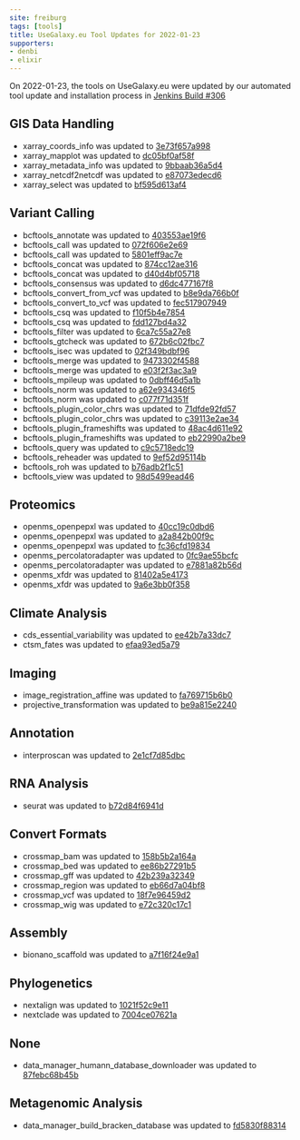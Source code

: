```yaml
---
site: freiburg
tags: [tools]
title: UseGalaxy.eu Tool Updates for 2022-01-23
supporters:
- denbi
- elixir
---
```


On 2022-01-23, the tools on UseGalaxy.eu were updated by our automated tool update and installation process in [Jenkins Build #306](https://build.galaxyproject.eu/job/usegalaxy-eu/job/install-tools/#306/)


## GIS Data Handling

- xarray_coords_info was updated to [3e73f657a998](https://toolshed.g2.bx.psu.edu/view/ecology/xarray_coords_info/3e73f657a998)
- xarray_mapplot was updated to [dc05bf0af58f](https://toolshed.g2.bx.psu.edu/view/ecology/xarray_mapplot/dc05bf0af58f)
- xarray_metadata_info was updated to [9bbaab36a5d4](https://toolshed.g2.bx.psu.edu/view/ecology/xarray_metadata_info/9bbaab36a5d4)
- xarray_netcdf2netcdf was updated to [e87073edecd6](https://toolshed.g2.bx.psu.edu/view/ecology/xarray_netcdf2netcdf/e87073edecd6)
- xarray_select was updated to [bf595d613af4](https://toolshed.g2.bx.psu.edu/view/ecology/xarray_select/bf595d613af4)

## Variant Calling

- bcftools_annotate was updated to [403553ae19f6](https://toolshed.g2.bx.psu.edu/view/iuc/bcftools_annotate/403553ae19f6)
- bcftools_call was updated to [072f606e2e69](https://toolshed.g2.bx.psu.edu/view/iuc/bcftools_call/072f606e2e69)
- bcftools_call was updated to [5801eff9ac7e](https://toolshed.g2.bx.psu.edu/view/iuc/bcftools_call/5801eff9ac7e)
- bcftools_concat was updated to [874cc12ae316](https://toolshed.g2.bx.psu.edu/view/iuc/bcftools_concat/874cc12ae316)
- bcftools_concat was updated to [d40d4bf05718](https://toolshed.g2.bx.psu.edu/view/iuc/bcftools_concat/d40d4bf05718)
- bcftools_consensus was updated to [d6dc477167f8](https://toolshed.g2.bx.psu.edu/view/iuc/bcftools_consensus/d6dc477167f8)
- bcftools_convert_from_vcf was updated to [b8e9da766b0f](https://toolshed.g2.bx.psu.edu/view/iuc/bcftools_convert_from_vcf/b8e9da766b0f)
- bcftools_convert_to_vcf was updated to [fec517907949](https://toolshed.g2.bx.psu.edu/view/iuc/bcftools_convert_to_vcf/fec517907949)
- bcftools_csq was updated to [f10f5b4e7854](https://toolshed.g2.bx.psu.edu/view/iuc/bcftools_csq/f10f5b4e7854)
- bcftools_csq was updated to [fdd127bd4a32](https://toolshed.g2.bx.psu.edu/view/iuc/bcftools_csq/fdd127bd4a32)
- bcftools_filter was updated to [6ca7c55a27e8](https://toolshed.g2.bx.psu.edu/view/iuc/bcftools_filter/6ca7c55a27e8)
- bcftools_gtcheck was updated to [672b6c02fbc7](https://toolshed.g2.bx.psu.edu/view/iuc/bcftools_gtcheck/672b6c02fbc7)
- bcftools_isec was updated to [02f349bdbf96](https://toolshed.g2.bx.psu.edu/view/iuc/bcftools_isec/02f349bdbf96)
- bcftools_merge was updated to [9473302f4588](https://toolshed.g2.bx.psu.edu/view/iuc/bcftools_merge/9473302f4588)
- bcftools_merge was updated to [e03f2f3ac3a9](https://toolshed.g2.bx.psu.edu/view/iuc/bcftools_merge/e03f2f3ac3a9)
- bcftools_mpileup was updated to [0dbff46d5a1b](https://toolshed.g2.bx.psu.edu/view/iuc/bcftools_mpileup/0dbff46d5a1b)
- bcftools_norm was updated to [a62e934346f5](https://toolshed.g2.bx.psu.edu/view/iuc/bcftools_norm/a62e934346f5)
- bcftools_norm was updated to [c077f71d351f](https://toolshed.g2.bx.psu.edu/view/iuc/bcftools_norm/c077f71d351f)
- bcftools_plugin_color_chrs was updated to [71dfde92fd57](https://toolshed.g2.bx.psu.edu/view/iuc/bcftools_plugin_color_chrs/71dfde92fd57)
- bcftools_plugin_color_chrs was updated to [c39113e2ae34](https://toolshed.g2.bx.psu.edu/view/iuc/bcftools_plugin_color_chrs/c39113e2ae34)
- bcftools_plugin_frameshifts was updated to [48ac4d611e92](https://toolshed.g2.bx.psu.edu/view/iuc/bcftools_plugin_frameshifts/48ac4d611e92)
- bcftools_plugin_frameshifts was updated to [eb22990a2be9](https://toolshed.g2.bx.psu.edu/view/iuc/bcftools_plugin_frameshifts/eb22990a2be9)
- bcftools_query was updated to [c9c5718edc19](https://toolshed.g2.bx.psu.edu/view/iuc/bcftools_query/c9c5718edc19)
- bcftools_reheader was updated to [9ef52d95114b](https://toolshed.g2.bx.psu.edu/view/iuc/bcftools_reheader/9ef52d95114b)
- bcftools_roh was updated to [b76adb2f1c51](https://toolshed.g2.bx.psu.edu/view/iuc/bcftools_roh/b76adb2f1c51)
- bcftools_view was updated to [98d5499ead46](https://toolshed.g2.bx.psu.edu/view/iuc/bcftools_view/98d5499ead46)

## Proteomics

- openms_openpepxl was updated to [40cc19c0dbd6](https://toolshed.g2.bx.psu.edu/view/galaxyp/openms_openpepxl/40cc19c0dbd6)
- openms_openpepxl was updated to [a2a842b00f9c](https://toolshed.g2.bx.psu.edu/view/galaxyp/openms_openpepxl/a2a842b00f9c)
- openms_openpepxl was updated to [fc36cfd19834](https://toolshed.g2.bx.psu.edu/view/galaxyp/openms_openpepxl/fc36cfd19834)
- openms_percolatoradapter was updated to [0fc9ae55bcfc](https://toolshed.g2.bx.psu.edu/view/galaxyp/openms_percolatoradapter/0fc9ae55bcfc)
- openms_percolatoradapter was updated to [e7881a82b56d](https://toolshed.g2.bx.psu.edu/view/galaxyp/openms_percolatoradapter/e7881a82b56d)
- openms_xfdr was updated to [81402a5e4173](https://toolshed.g2.bx.psu.edu/view/galaxyp/openms_xfdr/81402a5e4173)
- openms_xfdr was updated to [9a6e3bb0f358](https://toolshed.g2.bx.psu.edu/view/galaxyp/openms_xfdr/9a6e3bb0f358)

## Climate Analysis

- cds_essential_variability was updated to [ee42b7a33dc7](https://toolshed.g2.bx.psu.edu/view/climate/cds_essential_variability/ee42b7a33dc7)
- ctsm_fates was updated to [efaa93ed5a79](https://toolshed.g2.bx.psu.edu/view/climate/ctsm_fates/efaa93ed5a79)

## Imaging

- image_registration_affine was updated to [fa769715b6b0](https://toolshed.g2.bx.psu.edu/view/imgteam/image_registration_affine/fa769715b6b0)
- projective_transformation was updated to [be9a815e2240](https://toolshed.g2.bx.psu.edu/view/imgteam/projective_transformation/be9a815e2240)

## Annotation

- interproscan was updated to [2e1cf7d85dbc](https://toolshed.g2.bx.psu.edu/view/bgruening/interproscan/2e1cf7d85dbc)

## RNA Analysis

- seurat was updated to [b72d84f6941d](https://toolshed.g2.bx.psu.edu/view/iuc/seurat/b72d84f6941d)

## Convert Formats

- crossmap_bam was updated to [158b5b2a164a](https://toolshed.g2.bx.psu.edu/view/iuc/crossmap_bam/158b5b2a164a)
- crossmap_bed was updated to [ee86b27291b5](https://toolshed.g2.bx.psu.edu/view/iuc/crossmap_bed/ee86b27291b5)
- crossmap_gff was updated to [42b239a32349](https://toolshed.g2.bx.psu.edu/view/iuc/crossmap_gff/42b239a32349)
- crossmap_region was updated to [eb66d7a04bf8](https://toolshed.g2.bx.psu.edu/view/iuc/crossmap_region/eb66d7a04bf8)
- crossmap_vcf was updated to [18f7e96459d2](https://toolshed.g2.bx.psu.edu/view/iuc/crossmap_vcf/18f7e96459d2)
- crossmap_wig was updated to [e72c320c17c1](https://toolshed.g2.bx.psu.edu/view/iuc/crossmap_wig/e72c320c17c1)

## Assembly

- bionano_scaffold was updated to [a7f16f24e9a1](https://toolshed.g2.bx.psu.edu/view/bgruening/bionano_scaffold/a7f16f24e9a1)

## Phylogenetics

- nextalign was updated to [1021f52c9e11](https://toolshed.g2.bx.psu.edu/view/iuc/nextalign/1021f52c9e11)
- nextclade was updated to [7004ce07621a](https://toolshed.g2.bx.psu.edu/view/iuc/nextclade/7004ce07621a)

## None

- data_manager_humann_database_downloader was updated to [87febc68b45b](https://toolshed.g2.bx.psu.edu/view/iuc/data_manager_humann_database_downloader/87febc68b45b)

## Metagenomic Analysis

- data_manager_build_bracken_database was updated to [fd5830f88314](https://toolshed.g2.bx.psu.edu/view/iuc/data_manager_build_bracken_database/fd5830f88314)

